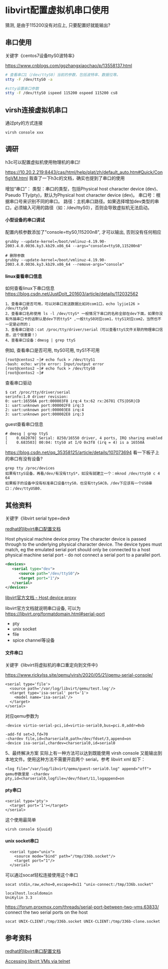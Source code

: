 # libvirt配置虚拟机串口使用

猜测, 是由于115200没有对应上, 只要配置好就能输出?

## 串口使用

关键字《centos7设备ttyS0波特率》

https://www.cnblogs.com/ggzhangxiaochao/p/13558137.html
```bash
# 查看串口1（/dev/ttyS0）当前的参数，包括波特率、数据位等。
stty -F /dev/ttyS0 -a
```

```bash
#stty设置串口参数
stty -F /dev/ttyS0 ispeed 115200 ospeed 115200 cs8
```


## virsh连接虚拟机串口

通过pty的方式连接
```
virsh console xxx
```

## 调研

h3c可以配置虚拟机使用物理机的串口!

https://10.20.2.219:8443/cas/html/help/plat/zh/default_auto.htm#Quick/ConfigVM.html
我查了一下h3c的文档，确实也提到了串口的使用

增加“串口”：
类型：串口的类型，包括Physical host character device (dev)、Pseudo TTy(pty)，默认为Physical host character device (dev)。
串口号：根据串口号来识别不同的串口。
路径：主机串口路径。如果选择增加dev类型的串口，必须输入可用的路径（如：/dev/ttyS0），否则会导致虚拟机无法启动。


#### 小型设备的串口调试

配置内核参数添加了"console=ttyS0,115200n8", 才可以输出, 否则没有任何相应
```
grubby --update-kernel=/boot/vmlinuz-4.19.90-2003.4.0.0036.ky3.kb29.x86_64 --args="console=ttyS0,115200n8"

# 删除参数
grubby --update-kernel=/boot/vmlinuz-4.19.90-2003.4.0.0036.ky3.kb29.x86_64 --remove-args="console"
```

#### linux查看串口信息

如何查看linux下串口信息
https://blog.csdn.net/JustDoIt_201603/article/details/112032562

```
1、查看串口是否可用，可以对串口发送数据比如对com1口，echo lyjie126 > /dev/ttyS0
2、查看串口名称使用 ls -l /dev/ttyS* 一般情况下串口的名称全部在dev下面，如果你没有外插串口卡的话默认是dev下的ttyS* ,一般ttyS0对应com1，ttyS1对应com2，当然也不一定是必然的；
3、查看串口驱动：cat /proc/tty/driver/serial（可以查看ttyS文件关联的物理串口信息，这个很重要！）
4、查看串口设备：dmesg | grep ttyS
```

例如, 查看串口是否可用, ttyS0可用, ttyS1不可用
```
[root@centos2 ~]# echo fuck > /dev/ttyS1
-bash: echo: write error: Input/output error
[root@centos2 ~]# echo fuck > /dev/ttyS0
[root@centos2 ~]#
```

查看串口驱动
```
$ cat /proc/tty/driver/serial
serinfo:1.0 driver revision:
0: uart:16550A port:000003F8 irq:4 tx:62 rx:26781 CTS|DSR|CD
1: uart:unknown port:000002F8 irq:3
2: uart:unknown port:000003E8 irq:4
3: uart:unknown port:000002E8 irq:3
```

guest查看串口信息
```
# dmesg | grep ttyS
[    0.662070] Serial: 8250/16550 driver, 4 ports, IRQ sharing enabled
[    0.683503] 00:04: ttyS0 at I/O 0x3f8 (irq = 4) is a 16550A
```

https://blog.csdn.net/qq_35358125/article/details/107073694
看一下板子上的串口有没有设备?
```
grep tty /proc/devices
如果有ttyS设备，再看/dev/有没有ttyS*，如没有就建立一个：mknod /dev/ttyS0 c 4 64
如果板子的设备中没有标准串口设备ttyS0，也没有ttySAC0。/dev下应该有一个USB串口：/dev/ttyUSB0.
```

## 其他资料

关键字《libvirt serial type=dev》

[redhat的libvirt串口配置文档](https://access.redhat.com/documentation/en-us/red_hat_enterprise_linux/6/html/virtualization_administration_guide/sub-section-libvirt-dom-xml-devices-host-interface)

Host physical machine device proxy
The character device is passed through to the underlying physical character device. The device types must match, eg the emulated serial port should only be connected to a host physical machine serial port - do not connect a serial port to a parallel port.	
```xml
<devices>
   <serial type="dev">
	  <source path="/dev/ttyS0"/>
	  <target port="1"/>
   </serial>
</devices>
```

[libvirt官方文档 - Host device proxy](https://libvirt.org/formatdomain.html#host-device-proxy)

libvirt官方文档就说明串口设备, 可以为
https://libvirt.org/formatdomain.html#serial-port
* pty
* unix socket
* file
* spice channel等设备

#### 文件串口

关键字《libvirt将虚拟机的串口重定向到文件中》

https://www.rickylss.site/qemu/virsh/2020/05/21/qemu-serial-console/
```
<serial type='file'>
  <source path='/var/log/libvirt/qemu/test.log'/>
  <target type='isa-serial' port='1'>
    <model name='isa-serial'/>
  </target>
</serial>
```

对应qemu参数为
```
-device virtio-serial-pci,id=virtio-serial0,bus=pci.0,addr=0xb

-add-fd set=3,fd=70
-chardev file,id=charserial0,path=/dev/fdset/3,append=on
-device isa-serial,chardev=charserial0,id=serial0
```

5、最终解决方案
实际上有一种方法可以达到既能使用 virsh console 又能输出到本地文件。使用这种方法不需要开启两个 serial，参考 libvirt xml 如下：
```
<log file="/var/log/libvirt/qemu/guest-serial0.log" append="off">
qemu参数里是 -chardev pty,id=charserial0,logfile=/dev/fdset/11,logappend=on
```

#### pty串口

```
<serial type='pty'>
  <target port='1'></target>
</serial>
```

这个使用最简单
```
virsh console ${uuid}
```

#### unix socket串口

```
  <serial type="unix">
    <source mode="bind" path="/tmp/336b.socket"/>
    <target port="1"/>
  </serial>
```

可以通过socat轻松连接使用这个串口
```
socat stdin,raw,echo=0,escape=0x11 "unix-connect:/tmp/336b.socket"

localhost.localdomain
UniKylin 3.3
```

https://forum.proxmox.com/threads/serial-port-between-two-vms.63833/
connect the two serial ports on the host
```
socat UNIX-CLIENT:/tmp/336b.socket UNIX-CLIENT:/tmp/336b-clone.socket
```

## 参考资料

[redhat的libvirt串口配置文档](https://access.redhat.com/documentation/en-us/red_hat_enterprise_linux/6/html/virtualization_administration_guide/sub-section-libvirt-dom-xml-devices-host-interface)

[Accessing libvirt VMs via telnet](https://lukas.zapletalovi.com/2018/02/accessing-libvirt-vms-via-telnet.html)
